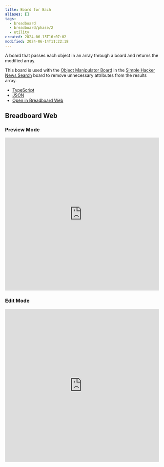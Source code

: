 ```yaml
---
title: Board for Each
aliases: []
tags:
  - breadboard
  - breadboard/phase/2
  - utility
created: 2024-06-13T16:07:02
modified: 2024-06-14T11:22:18
---
```


A board that passes each object in an array through a board and returns the modified array.

This board is used with the [Object Manipulator Board](projects/Breadboard/Phase%202/Object%20Manipulator%20Board.md) in the [Simple Hacker News Search](projects/Breadboard/Phase%202/Simple%20Hacker%20News%20Search.md) board to remove unnecessary attributes from the results array.

- [TypeScript](https://github.com/ExaDev/breadboard/blob/hackernews-simplified/packages/breadboard-web/src/boards/board-for-each.ts)
- [JSON](https://github.com/ExaDev/breadboard/blob/hackernews-simplified/packages/breadboard-web/public/graphs/board-for-each.json)
- [Open in Breadboard Web](https://breadboard-ai.web.app/?board=https://raw.githubusercontent.com/ExaDev/breadboard/hackernews-simplified/packages/breadboard-web/public/graphs/board-for-each.json)

## Breadboard Web

### Preview Mode

<iframe src="https://breadboard-ai.web.app/?board=https://raw.githubusercontent.com/ExaDev/breadboard/hackernews-simplified/packages/breadboard-web/public/graphs/board-for-each.json&embed" style="width: 100%; height: 500px; border: 0;"></iframe>

### Edit Mode

<iframe src="https://breadboard-ai.web.app/?board=https://raw.githubusercontent.com/ExaDev/breadboard/hackernews-simplified/packages/breadboard-web/public/graphs/board-for-each.json" style="width: 100%; height: 500px; border: 0;"></iframe>
